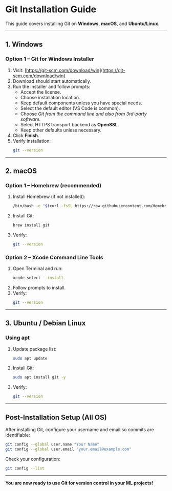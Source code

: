 # Git Installation Guide

This guide covers installing Git on **Windows**, **macOS**, and **Ubuntu/Linux**.

---

## 1. Windows

### Option 1 – Git for Windows Installer
1. Visit: [https://git-scm.com/download/win](https://git-scm.com/download/win)
2. Download should start automatically.
3. Run the installer and follow prompts:
   - Accept the license.
   - Choose installation location.
   - Keep default components unless you have special needs.
   - Select the default editor (VS Code is common).
   - Choose *Git from the command line and also from 3rd-party software*.
   - Select HTTPS transport backend as **OpenSSL**.
   - Keep other defaults unless necessary.
4. Click **Finish**.
5. Verify installation:
   ```bash
   git --version
   ```

---

## 2. macOS

### Option 1 – Homebrew (recommended)
1. Install Homebrew (if not installed):
   ```bash
   /bin/bash -c "$(curl -fsSL https://raw.githubusercontent.com/Homebrew/install/HEAD/install.sh)"
   ```
2. Install Git:
   ```bash
   brew install git
   ```
3. Verify:
   ```bash
   git --version
   ```

### Option 2 – Xcode Command Line Tools
1. Open Terminal and run:
   ```bash
   xcode-select --install
   ```
2. Follow prompts to install.
3. Verify:
   ```bash
   git --version
   ```

---

## 3. Ubuntu / Debian Linux

### Using apt
1. Update package list:
   ```bash
   sudo apt update
   ```
2. Install Git:
   ```bash
   sudo apt install git -y
   ```
3. Verify:
   ```bash
   git --version
   ```

---

## Post-Installation Setup (All OS)

After installing Git, configure your username and email so commits are identifiable:
```bash
git config --global user.name "Your Name"
git config --global user.email "your.email@example.com"
```

Check your configuration:
```bash
git config --list
```

---

**You are now ready to use Git for version control in your ML projects!**
